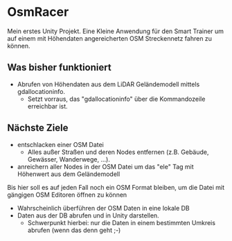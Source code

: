 # OsmRacer
Mein erstes Unity Projekt. Eine Kleine Anwendung für den Smart Trainer um auf einem mit Höhendaten angereicherten OSM Streckennetz fahren zu können.

## Was bisher funktioniert

* Abrufen von Höhendaten aus dem LiDAR Geländemodell mittels gdallocationinfo.
    * Setzt vorraus, das "gdallocationinfo" über die Kommandozeile erreichbar ist.

## Nächste Ziele

* entschlacken einer OSM Datei
    * Alles außer Straßen und deren Nodes entfernen (z.B. Gebäude, Gewässer, Wanderwege, ...).
* anreichern aller Nodes in der OSM Datei um das "ele" Tag mit Höhenwert aus dem Geländemodell

Bis hier soll es auf jeden Fall noch ein OSM Format bleiben, um die Datei mit gängigen OSM Editoren öffnen zu können

* Wahrscheinlich überführen der OSM Daten in eine lokale DB
* Daten aus der DB abrufen und in Unity darstellen.
    * Schwerpunkt hierbei: nur die Daten in einem bestimmten Umkreis abrufen (wenn das denn geht ;-)
